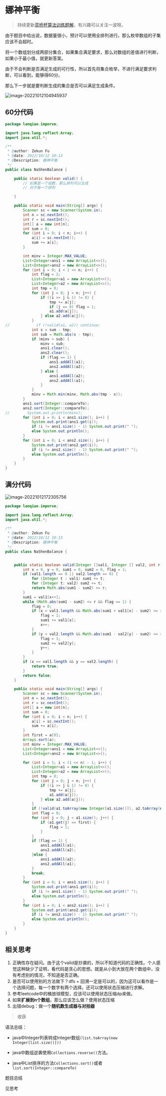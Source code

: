 # 娜神平衡

>  持续更新[蓝桥杯算法训练题解](https://blog.csdn.net/fuzekun/article/details/127298556?spm=1001.2014.3001.5502)，有兴趣可以关注一波呀。



由于题目中给出说，数据量很小，预计可以使用全排列进行。那么枚举数组的子集应该不会超时。

将一个数组划分成两部分集合，如果集合满足要求，那么对数组的差值进行判断，如果小于最小值，就更新答案。

由于不会判断是否满足生成的可行性，所以首先将集合枚举，不进行满足要求判断，可以看到，能够得60分。

那么下一步就是要判断生成的集合是否可以满足生成条件。

![image-20221012104945937](D:\blgs\source\imgs\image-20221012104945937.png)

## 60分代码



```java
package lanqiao.imporve;

import java.lang.reflect.Array;
import java.util.*;

/**
 * @author: Zekun Fu
 * @date: 2022/10/12 10:13
 * @Description: 娜神平衡
 */
public class NaShenBalance {

    public static boolean valid() {
        // 如果是一个组数，那么排列可以生成
        // 对于每一个排列

    }

    public static void main(String[] args) {
        Scanner sc = new Scanner(System.in);
        int n = sc.nextInt();
        int r = sc.nextInt();
        int[] a = new int[n];
        int sum = 0;
        for (int i = 0; i < n; i++) {
            a[i] = sc.nextInt();
            sum += a[i];
        }

        int minv = Integer.MAX_VALUE;
        List<Integer>ans1 = new ArrayList<>();
        List<Integer>ans2 = new ArrayList<>();
        for (int i = 0; i < 1 << n; i++) {
            int flag = 2;
            List<Integer>a1 = new ArrayList<>();
            List<Integer>a2 = new ArrayList<>();
            int tmp = 0;
            for (int j = 0; j < n; j++) {
                if ((i >> j & 1) != 0) {
                    tmp += a[j];
                    if (j == 0) flag = 1;
                    a1.add(a[j]);
                } else a2.add(a[j]);
            }
//            if (!valid(a1, a2)) continue;
            int s = sum - tmp;
            int sub = Math.abs(s - tmp);
            if (minv > sub) {
                minv = sub;
                ans1.clear();
                ans2.clear();
                if (flag == 1) {
                    ans1.addAll(a1);
                    ans2.addAll(a2);
                } else {
                    ans1.addAll(a2);
                    ans2.addAll(a1);
                }
            }
            minv = Math.min(minv, Math.abs(tmp - s));
        }
        ans1.sort(Integer::compareTo);
        ans2.sort(Integer::compareTo);
//        System.out.println(minv);
        for (int i = 0; i < ans1.size(); i++) {
            System.out.print(ans1.get(i));
            if (i != ans1.size() - 1) System.out.print(" ");
            else System.out.println();
        }
        for (int i = 0; i < ans2.size(); i++) {
            System.out.print(ans2.get(i));
            if (i != ans2.size() - 1) System.out.print(" ");
            else System.out.println();
        }
    }
}

```





## 满分代码

![image-20221012172305756](D:\blgs\source\imgs\image-20221012172305756.png)



```java
package lanqiao.imporve;

import java.lang.reflect.Array;
import java.util.*;

/**
 * @author: Zekun Fu
 * @date: 2022/10/12 10:13
 * @Description: 娜神平衡
 */
public class NaShenBalance {


    public static boolean valid(Integer []val1, Integer [] val2, int r) { // 可以使用状态压缩
        int x = 0, y = 0, sum1 = 0, sum2 = 0, flag = 1;
        if (val1.length == 0 || val2.length == 0) {
            for (Integer t : val1) sum1 += t;
            for (Integer t: val2) sum2 += t;
            return Math.abs(sum1 - sum2) <= r;
        }
        sum1 = val1[x++];
        while (Math.abs(sum1 - sum2) <= r && flag == 1) {
            flag = 0;
            if (x < val1.length && Math.abs(sum1 + val1[x] - sum2) <= r) {
                flag = 1;
                sum1 += val1[x];
                x++;
            }
            if (y < val2.length && Math.abs(sum1 - val2[y] - sum2) <= r) {
                flag = 1;
                sum2 += val2[y];
                y++;
            }
        }
        if (x == val1.length && y == val2.length) {
            return true;
        }
        return false;
    }

    public static void main(String[] args) {
        Scanner sc = new Scanner(System.in);
        int n = sc.nextInt();
        int r = sc.nextInt();
        int[] a = new int[n];
        int sum = 0;
        for (int i = 0; i < n; i++) {
            a[i] = sc.nextInt();
            sum += a[i];
        }
        int first = a[0];
        Arrays.sort(a);
        int minv = Integer.MAX_VALUE;
        List<Integer>ans1 = new ArrayList<>();
        List<Integer>ans2 = new ArrayList<>();

        for (int i = 1; i < (1 << n) - 1; i++) {
            List<Integer>a1 = new ArrayList<>();
            List<Integer>a2 = new ArrayList<>();
            int tmp = 0;
            for (int j = 0; j < n; j++) {
                if ((i >> j & 1) != 0) {
                    tmp += a[j];
                    a1.add(a[j]);
                } else a2.add(a[j]);
            }
            if (!valid(a1.toArray(new Integer[a1.size()]), a2.toArray(new Integer[a2.size()]), r)) continue;
            int flag = 0;
            for (int j = 0; j < a1.size(); j++) {
                if (a1.get(j) == first) {
                    flag = 1;
                }
            }
            if (flag == 1) {
                ans1.addAll(a1);
                ans2.addAll(a2);
            }else {
                ans1.addAll(a2);
                ans2.addAll(a1);
            }
            break;
        }
        for (int i = 0; i < ans1.size(); i++) {
            System.out.print(ans1.get(i));
            if (i != ans1.size() - 1) System.out.print(" ");
            else System.out.println();
        }
        for (int i = 0; i < ans2.size(); i++) {
            System.out.print(ans2.get(i));
            if (i != ans2.size() - 1) System.out.print(" ");
            else System.out.println();
        }
    }
}
```



## 相关思考



1. 正确性存在疑问。由于这个valid是抄袭的，所以不知道代码的正确性。个人感觉这种缺少了证明，看代码是贪心的思想。就是从小到大放在两个数组中，没有考虑别的情况，不知道是否正确。
2. 是否可以使用别的方法做下？dfs + 回溯一定是可以的，因为这可以看作是一个选择问题，每一个数字有两个选择。还可以使用状态压缩进行求解。
3. 参考leetcode中的桶放球模型，应该可以使用状态压缩dp来做。
4. 如果**扩展到n个数组**，那么应该怎么做？使用状态压缩
5. 出错debug：做一个**随机数生成器与对拍器**



> 收获

语法总结：

- java中Integer列表转成Integer数组`(list.toArray(new Integer[list.size()]))`

- java中数组逆袭使用`Collections.reverse()`方法。
- java中List排序的方法`Collections.sort()`或者`list.sort(Integer::compareTo)`

题目总结

见思考



